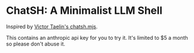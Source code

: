 # ChatSH: A Minimalist LLM Shell

Inspired by [Victor Taelin's chatsh.mjs](https://web.archive.org/web/20240000000000*/https://github.com/VictorTaelin/AI-scripts/blob/main/chatsh.mjs).

This contains an anthropic api key for you to try it. It's limited to $5 a month so please don't abuse it.




